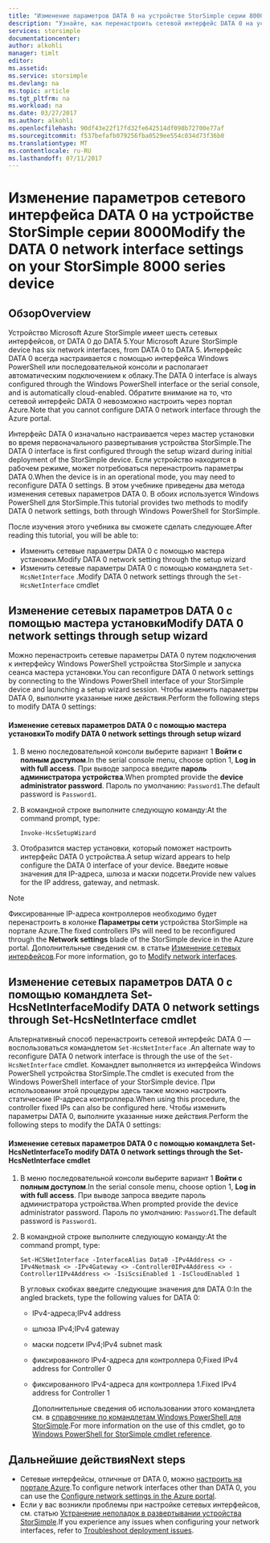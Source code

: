 ```yaml
---
title: "Изменение параметров DATA 0 на устройстве StorSimple серии 8000 | Документация Майкрософт"
description: "Узнайте, как перенастроить сетевой интерфейс DATA 0 на устройстве StorSimple с помощью Windows PowerShell для StorSimple."
services: storsimple
documentationcenter: 
author: alkohli
manager: timlt
editor: 
ms.assetid: 
ms.service: storsimple
ms.devlang: na
ms.topic: article
ms.tgt_pltfrm: na
ms.workload: na
ms.date: 03/27/2017
ms.author: alkohli
ms.openlocfilehash: 90df43e22f17fd32fe642514df098b72700e77af
ms.sourcegitcommit: f537befafb079256fba0529ee554c034d73f36b0
ms.translationtype: MT
ms.contentlocale: ru-RU
ms.lasthandoff: 07/11/2017
---
```

# <a name="modify-the-data-0-network-interface-settings-on-your-storsimple-8000-series-device"></a><span data-ttu-id="b2886-103">Изменение параметров сетевого интерфейса DATA 0 на устройстве StorSimple серии 8000</span><span class="sxs-lookup"><span data-stu-id="b2886-103">Modify the DATA 0 network interface settings on your StorSimple 8000 series device</span></span>

## <a name="overview"></a><span data-ttu-id="b2886-104">Обзор</span><span class="sxs-lookup"><span data-stu-id="b2886-104">Overview</span></span>

<span data-ttu-id="b2886-105">Устройство Microsoft Azure StorSimple имеет шесть сетевых интерфейсов, от DATA 0 до DATA 5.</span><span class="sxs-lookup"><span data-stu-id="b2886-105">Your Microsoft Azure StorSimple device has six network interfaces, from DATA 0 to DATA 5.</span></span> <span data-ttu-id="b2886-106">Интерфейс DATA 0 всегда настраивается с помощью интерфейса Windows PowerShell или последовательной консоли и располагает автоматическим подключением к облаку.</span><span class="sxs-lookup"><span data-stu-id="b2886-106">The DATA 0 interface is always configured through the Windows PowerShell interface or the serial console, and is automatically cloud-enabled.</span></span> <span data-ttu-id="b2886-107">Обратите внимание на то, что сетевой интерфейс DATA 0 невозможно настроить через портал Azure.</span><span class="sxs-lookup"><span data-stu-id="b2886-107">Note that you cannot configure DATA 0 network interface through the Azure portal.</span></span>

<span data-ttu-id="b2886-108">Интерфейс DATA 0 изначально настраивается через мастер установки во время первоначального развертывания устройства StorSimple.</span><span class="sxs-lookup"><span data-stu-id="b2886-108">The DATA 0 interface is first configured through the setup wizard during initial deployment of the StorSimple device.</span></span> <span data-ttu-id="b2886-109">Если устройство находится в рабочем режиме, может потребоваться перенастроить параметры DATA 0.</span><span class="sxs-lookup"><span data-stu-id="b2886-109">When the device is in an operational mode, you may need to reconfigure DATA 0 settings.</span></span> <span data-ttu-id="b2886-110">В этом учебнике приведены два метода изменения сетевых параметров DATA 0. В обоих используется Windows PowerShell для StorSimple.</span><span class="sxs-lookup"><span data-stu-id="b2886-110">This tutorial provides two methods to modify DATA 0 network settings, both through Windows PowerShell for StorSimple.</span></span>

<span data-ttu-id="b2886-111">После изучения этого учебника вы сможете сделать следующее.</span><span class="sxs-lookup"><span data-stu-id="b2886-111">After reading this tutorial, you will be able to:</span></span>

* <span data-ttu-id="b2886-112">Изменить сетевые параметры DATA 0 с помощью мастера установки.</span><span class="sxs-lookup"><span data-stu-id="b2886-112">Modify DATA 0 network setting through the setup wizard</span></span>
* <span data-ttu-id="b2886-113">Изменить сетевые параметры DATA 0 с помощью командлета `Set-HcsNetInterface` .</span><span class="sxs-lookup"><span data-stu-id="b2886-113">Modify DATA 0 network settings through the `Set-HcsNetInterface` cmdlet</span></span>

## <a name="modify-data-0-network-settings-through-setup-wizard"></a><span data-ttu-id="b2886-114">Изменение сетевых параметров DATA 0 с помощью мастера установки</span><span class="sxs-lookup"><span data-stu-id="b2886-114">Modify DATA 0 network settings through setup wizard</span></span>
<span data-ttu-id="b2886-115">Можно перенастроить сетевые параметры DATA 0 путем подключения к интерфейсу Windows PowerShell устройства StorSimple и запуска сеанса мастера установки.</span><span class="sxs-lookup"><span data-stu-id="b2886-115">You can reconfigure DATA 0 network settings by connecting to the Windows PowerShell interface of your StorSimple device and launching a setup wizard session.</span></span> <span data-ttu-id="b2886-116">Чтобы изменить параметры DATA 0, выполните указанные ниже действия.</span><span class="sxs-lookup"><span data-stu-id="b2886-116">Perform the following steps to modify DATA 0 settings:</span></span>

#### <a name="to-modify-data-0-network-settings-through-setup-wizard"></a><span data-ttu-id="b2886-117">Изменение сетевых параметров DATA 0 с помощью мастера установки</span><span class="sxs-lookup"><span data-stu-id="b2886-117">To modify DATA 0 network settings through setup wizard</span></span>
1. <span data-ttu-id="b2886-118">В меню последовательной консоли выберите вариант 1 **Войти с полным доступом**.</span><span class="sxs-lookup"><span data-stu-id="b2886-118">In the serial console menu, choose option 1, **Log in with full access**.</span></span> <span data-ttu-id="b2886-119">При выводе запроса введите **пароль администратора устройства**.</span><span class="sxs-lookup"><span data-stu-id="b2886-119">When prompted provide the **device administrator password**.</span></span> <span data-ttu-id="b2886-120">Пароль по умолчанию: `Password1`.</span><span class="sxs-lookup"><span data-stu-id="b2886-120">The default password is `Password1`.</span></span>
2. <span data-ttu-id="b2886-121">В командной строке выполните следующую команду:</span><span class="sxs-lookup"><span data-stu-id="b2886-121">At the command prompt, type:</span></span>
   
    `Invoke-HcsSetupWizard`
3. <span data-ttu-id="b2886-122">Отобразится мастер установки, который поможет настроить интерфейс DATA 0 устройства.</span><span class="sxs-lookup"><span data-stu-id="b2886-122">A setup wizard appears to help configure the DATA 0 interface of your device.</span></span> <span data-ttu-id="b2886-123">Введите новые значения для IP-адреса, шлюза и маски подсети.</span><span class="sxs-lookup"><span data-stu-id="b2886-123">Provide new values for the IP address, gateway, and netmask.</span></span>

> [!NOTE]
> <span data-ttu-id="b2886-124">Фиксированные IP-адреса контроллеров необходимо будет перенастроить в колонке **Параметры сети** устройства StorSimple на портале Azure.</span><span class="sxs-lookup"><span data-stu-id="b2886-124">The fixed controllers IPs will need to be reconfigured through the **Network settings** blade of the StorSimple device in the Azure portal.</span></span> <span data-ttu-id="b2886-125">Дополнительные сведения см. в статье [Изменение сетевых интерфейсов](storsimple-8000-modify-device-config.md#modify-network-interfaces).</span><span class="sxs-lookup"><span data-stu-id="b2886-125">For more information, go to [Modify network interfaces](storsimple-8000-modify-device-config.md#modify-network-interfaces).</span></span>

## <a name="modify-data-0-network-settings-through-set-hcsnetinterface-cmdlet"></a><span data-ttu-id="b2886-126">Изменение сетевых параметров DATA 0 с помощью командлета Set-HcsNetInterface</span><span class="sxs-lookup"><span data-stu-id="b2886-126">Modify DATA 0 network settings through Set-HcsNetInterface cmdlet</span></span>
<span data-ttu-id="b2886-127">Альтернативный способ перенастроить сетевой интерфейс DATA 0 — воспользоваться командлетом `Set-HcsNetInterface` .</span><span class="sxs-lookup"><span data-stu-id="b2886-127">An alternate way to reconfigure DATA 0 network interface is through the use of the `Set-HcsNetInterface` cmdlet.</span></span> <span data-ttu-id="b2886-128">Командлет выполняется из интерфейса Windows PowerShell устройства StorSimple.</span><span class="sxs-lookup"><span data-stu-id="b2886-128">The cmdlet is executed from the Windows PowerShell interface of your StorSimple device.</span></span> <span data-ttu-id="b2886-129">При использовании этой процедуры здесь также можно настроить статические IP-адреса контроллера.</span><span class="sxs-lookup"><span data-stu-id="b2886-129">When using this procedure, the controller fixed IPs can also be configured here.</span></span> <span data-ttu-id="b2886-130">Чтобы изменить параметры DATA 0, выполните указанные ниже действия.</span><span class="sxs-lookup"><span data-stu-id="b2886-130">Perform the following steps to modify the DATA 0 settings:</span></span> 

#### <a name="to-modify-data-0-network-settings-through-the-set-hcsnetinterface-cmdlet"></a><span data-ttu-id="b2886-131">Изменение сетевых параметров DATA 0 с помощью командлета Set-HcsNetInterface</span><span class="sxs-lookup"><span data-stu-id="b2886-131">To modify DATA 0 network settings through the Set-HcsNetInterface cmdlet</span></span>
1. <span data-ttu-id="b2886-132">В меню последовательной консоли выберите вариант 1 **Войти с полным доступом**.</span><span class="sxs-lookup"><span data-stu-id="b2886-132">In the serial console menu, choose option 1, **Log in with full access**.</span></span> <span data-ttu-id="b2886-133">При выводе запроса введите пароль администратора устройства.</span><span class="sxs-lookup"><span data-stu-id="b2886-133">When prompted provide the device administrator password.</span></span> <span data-ttu-id="b2886-134">Пароль по умолчанию: `Password1`.</span><span class="sxs-lookup"><span data-stu-id="b2886-134">The default password is `Password1`.</span></span>
2. <span data-ttu-id="b2886-135">В командной строке выполните следующую команду:</span><span class="sxs-lookup"><span data-stu-id="b2886-135">At the command prompt, type:</span></span>
   
    `Set-HCSNetInterface -InterfaceAlias Data0 -IPv4Address <> -IPv4Netmask <> -IPv4Gateway <> -Controller0IPv4Address <> -Controller1IPv4Address <> -IsiScsiEnabled 1 -IsCloudEnabled 1`
   
    <span data-ttu-id="b2886-136">В угловых скобках введите следующие значения для DATA 0:</span><span class="sxs-lookup"><span data-stu-id="b2886-136">In the angled brackets, type the following values for DATA 0:</span></span>
   
   * <span data-ttu-id="b2886-137">IPv4-адреса;</span><span class="sxs-lookup"><span data-stu-id="b2886-137">IPv4 address</span></span>
   * <span data-ttu-id="b2886-138">шлюза IPv4;</span><span class="sxs-lookup"><span data-stu-id="b2886-138">IPv4 gateway</span></span>
   * <span data-ttu-id="b2886-139">маски подсети IPv4;</span><span class="sxs-lookup"><span data-stu-id="b2886-139">IPv4 subnet mask</span></span>
   * <span data-ttu-id="b2886-140">фиксированного IPv4-адреса для контроллера 0;</span><span class="sxs-lookup"><span data-stu-id="b2886-140">Fixed IPv4 address for Controller 0</span></span>
   * <span data-ttu-id="b2886-141">фиксированного IPv4-адреса для контроллера 1.</span><span class="sxs-lookup"><span data-stu-id="b2886-141">Fixed IPv4 address for Controller 1</span></span>
     
     <span data-ttu-id="b2886-142">Дополнительные сведения об использовании этого командлета см. в [справочнике по командлетам Windows PowerShell для StorSimple](https://technet.microsoft.com/library/dn688161.aspx).</span><span class="sxs-lookup"><span data-stu-id="b2886-142">For more information on the use of this cmdlet, go to [Windows PowerShell for StorSimple cmdlet reference](https://technet.microsoft.com/library/dn688161.aspx).</span></span>

## <a name="next-steps"></a><span data-ttu-id="b2886-143">Дальнейшие действия</span><span class="sxs-lookup"><span data-stu-id="b2886-143">Next steps</span></span>
* <span data-ttu-id="b2886-144">Сетевые интерфейсы, отличные от DATA 0, можно [настроить на портале Azure](storsimple-8000-modify-device-config.md).</span><span class="sxs-lookup"><span data-stu-id="b2886-144">To configure network interfaces other than DATA 0, you can use the [Configure network settings in the Azure portal](storsimple-8000-modify-device-config.md).</span></span> 
* <span data-ttu-id="b2886-145">Если у вас возникли проблемы при настройке сетевых интерфейсов, см. статью [Устранение неполадок в развертывании устройства StorSimple](storsimple-troubleshoot-deployment.md).</span><span class="sxs-lookup"><span data-stu-id="b2886-145">If you experience any issues when configuring your network interfaces, refer to [Troubleshoot deployment issues](storsimple-troubleshoot-deployment.md).</span></span>


